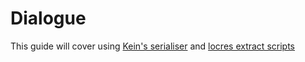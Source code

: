 # Dialogue

This guide will cover using [Kein's serialiser](Tools/UAssetSerialiser.zip) and [locres extract scripts](Tools/UE4_Locress_Scripts.zip)

